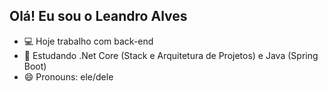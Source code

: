 ## Olá! Eu sou o Leandro Alves

- 💻 Hoje trabalho com back-end
- 📘 Estudando .Net Core (Stack e Arquitetura de Projetos) e Java (Spring Boot)
- 😄 Pronouns: ele/dele
